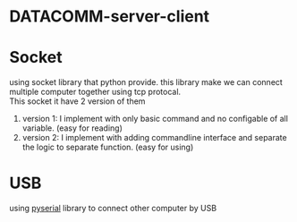 # DATACOMM-server-client

# Socket
using socket library that python provide. this library make we can connect multiple computer together using tcp protocal.  
This socket it have 2 version of them
1. version 1: I implement with only basic command and no configable of all variable. (easy for reading)
2. version 2: I implement with adding commandline interface and separate the logic to separate function. (easy for using)

# USB
using [pyserial](https://pythonhosted.org/pyserial/) library to connect other computer by USB
